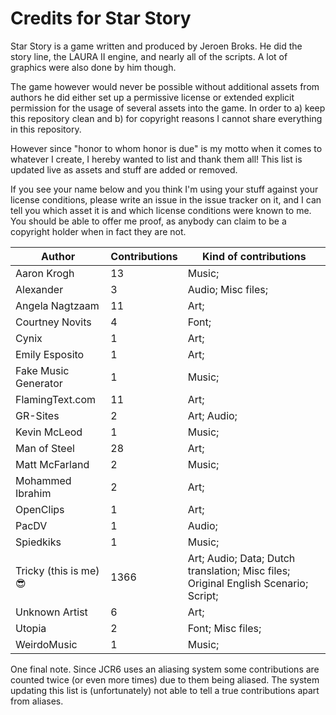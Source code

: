# Credits for Star Story


Star Story is a game written and produced by Jeroen Broks. He did the story line, the LAURA II engine, and nearly all of the scripts. A lot of graphics were also done by him though.


The game however would never be possible without additional assets from authors he did either set up a permissive license or extended explicit permission for the usage of several assets into the game. In order to a) keep this repository clean and b) for copyright reasons I cannot share everything in this repository.

However since "honor to whom honor is due" is my motto when it comes to whatever I create, I hereby wanted to list and thank them all! This list is updated live as assets and stuff are added or removed. 

If you see your name below and you think I'm using your stuff against your license conditions, please write an issue in the issue tracker on it, and I can tell you which asset it is and which license conditions were known to me. You should be able to offer me proof, as anybody can claim to be a copyright holder when in fact they are not.


Author | Contributions | Kind of contributions
---|---|---
Aaron Krogh | 13 | Music; 
Alexander | 3 | Audio; Misc files; 
Angela Nagtzaam | 11 | Art; 
Courtney Novits | 4 | Font; 
Cynix | 1 | Art; 
Emily Esposito | 1 | Art; 
Fake Music Generator | 1 | Music; 
FlamingText.com | 11 | Art; 
GR-Sites | 2 | Art; Audio; 
Kevin McLeod | 1 | Music; 
Man of Steel | 28 | Art; 
Matt McFarland | 2 | Music; 
Mohammed Ibrahim | 2 | Art; 
OpenClips | 1 | Art; 
PacDV | 1 | Audio; 
Spiedkiks | 1 | Music; 
Tricky (this is me) :sunglasses: | 1366 | Art; Audio; Data; Dutch translation; Misc files; Original English Scenario; Script; 
Unknown Artist | 6 | Art; 
Utopia | 2 | Font; Misc files; 
WeirdoMusic | 1 | Music; 
One final note. Since JCR6 uses an aliasing system some contributions are counted twice (or even more times) due to them being aliased. The system updating this list is (unfortunately) not able to tell a true contributions apart from aliases.

